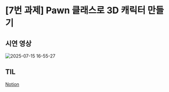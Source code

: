 # [7번 과제] Pawn 클래스로 3D 캐릭터 만들기
## 시연 영상
![2025-07-15 16-55-27](https://github.com/user-attachments/assets/9c29a4fa-615d-41f7-8930-cdf3184ea7d6)

## TIL
[Notion](https://www.notion.so/Pawn-3D-230325e2745180c0aec3f88984805123?source=copy_link)
